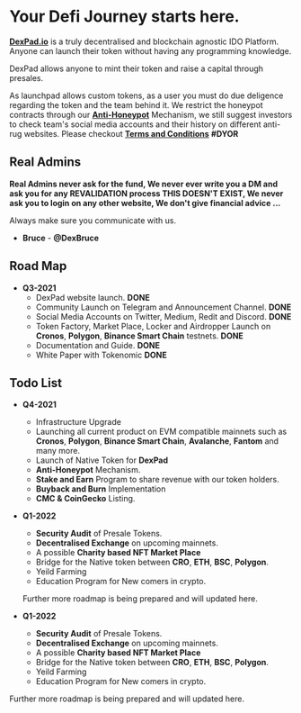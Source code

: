 # Your Defi Journey starts here.

[**DexPad.io**](https://dexpad.io) is a truly decentralised and blockchain agnostic IDO Platform. Anyone can launch their token without having any programming knowledge.  
  
DexPad allows anyone to mint their token and raise a capital through presales.   

As launchpad allows custom tokens, as a user you must do due deligence regarding the token and the team behind it. We restrict the honeypot contracts through our [**Anti-Honeypot**](https://dexpad.io) Mechanism, we still suggest investors to check team's social media accounts and their history on different anti-rug websites. Please checkout [**Terms and Conditions**](https://dexpad.io/termsandconditions) **#DYOR**

## **Real Admins**

**Real Admins never ask for the fund, We never ever write you a DM and ask you for any REVALIDATION process  THIS DOESN'T EXIST, We never ask you to login on any other website, We don't give financial advice ...**

Always make sure you communicate with us.

* **Bruce** - **@DexBruce**

## **Road Map**
* **Q3-2021**
  * DexPad website launch. **DONE**
  * Community Launch on Telegram and Announcement Channel. **DONE**
  * Social Media Accounts on Twitter, Medium, Redit and Discord. **DONE**
  * Token Factory, Market Place, Locker and Airdropper Launch on **Cronos**, **Polygon**, **Binance Smart Chain** testnets. **DONE**
  * Documentation and Guide. **DONE**
  * White Paper with Tokenomic **DONE**

## **Todo List**
* **Q4-2021**
  * Infrastructure Upgrade
  * Launching all current product on EVM compatible mainnets such as **Cronos**, **Polygon**, **Binance Smart Chain**, **Avalanche**, **Fantom** and many more.
  * Launch of Native Token for **DexPad**
  * **Anti-Honeypot** Mechanism.
  * **Stake and Earn** Program to share revenue with our token holders.
  * **Buyback and Burn** Implementation
  * **CMC & CoinGecko** Listing.
  
* **Q1-2022**

  * **Security Audit** of Presale Tokens.
  * **Decentralised Exchange** on upcoming mainnets.
  * A possible **Charity based NFT Market Place**
  * Bridge for the Native token between  **CRO**, **ETH**, **BSC**, **Polygon**.
  * Yeild Farming
  * Education Program for New comers in crypto.

  Further more roadmap is being prepared and will updated here.

* **Q1-2022**
  * **Security Audit** of Presale Tokens.
  * **Decentralised Exchange** on upcoming mainnets.
  * A possible **Charity based NFT Market Place**
  * Bridge for the Native token between  **CRO**, **ETH**, **BSC**, **Polygon**.
  * Yeild Farming
  * Education Program for New comers in crypto.

 Further more roadmap is being prepared and will updated here.
